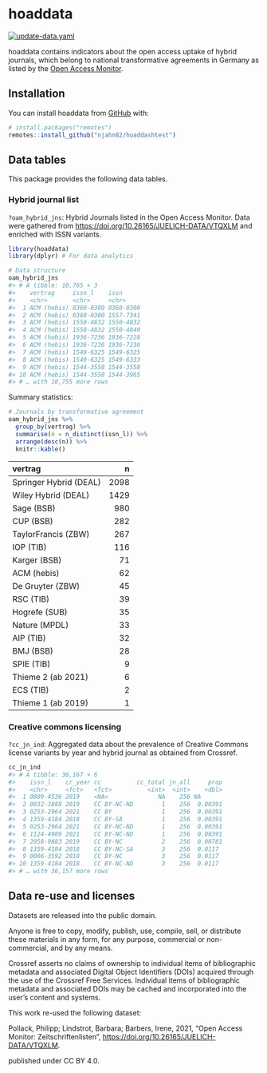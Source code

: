 
<!-- README.md is generated from README.Rmd. Please edit that file -->

# hoaddata

<!-- badges: start -->

[![update-data.yaml](https://github.com/njahn82/hoaddashtest/actions/workflows/update-data.yaml/badge.svg)](https://github.com/njahn82/hoaddashtest/actions/workflows/update-data.yaml)

<!-- badges: end -->

hoaddata contains indicators about the open access uptake of hybrid
journals, which belong to national transformative agreements in Germany
as listed by the [Open Access
Monitor](https://open-access-monitor.de/#/publications).

## Installation

You can install hoaddata from [GitHub](https://github.com/) with:

``` r
# install.packages("remotes")
remotes::install_github("njahn82/hoaddashtest")
```

## Data tables

This package provides the following data tables.

### Hybrid journal list

`?oam_hybrid_jns`: Hybrid Journals listed in the Open Access Monitor.
Data were gathered from <https://doi.org/10.26165/JUELICH-DATA/VTQXLM>
and enriched with ISSN variants.

``` r
library(hoaddata)
library(dplyr) # For data analytics

# Data structure
oam_hybrid_jns
#> # A tibble: 10,765 × 3
#>    vertrag     issn_l    issn     
#>    <chr>       <chr>     <chr>    
#>  1 ACM (hebis) 0360-0300 0360-0300
#>  2 ACM (hebis) 0360-0300 1557-7341
#>  3 ACM (hebis) 1550-4832 1550-4832
#>  4 ACM (hebis) 1550-4832 1550-4840
#>  5 ACM (hebis) 1936-7236 1936-7228
#>  6 ACM (hebis) 1936-7236 1936-7236
#>  7 ACM (hebis) 1549-6325 1549-6325
#>  8 ACM (hebis) 1549-6325 1549-6333
#>  9 ACM (hebis) 1544-3558 1544-3558
#> 10 ACM (hebis) 1544-3558 1544-3965
#> # … with 10,755 more rows
```

Summary statistics:

``` r
# Journals by transformative agreement
oam_hybrid_jns %>%
  group_by(vertrag) %>%
  summarise(n = n_distinct(issn_l)) %>%
  arrange(desc(n)) %>%
  knitr::kable()
```

| vertrag                |    n |
| :--------------------- | ---: |
| Springer Hybrid (DEAL) | 2098 |
| Wiley Hybrid (DEAL)    | 1429 |
| Sage (BSB)             |  980 |
| CUP (BSB)              |  282 |
| TaylorFrancis (ZBW)    |  267 |
| IOP (TIB)              |  116 |
| Karger (BSB)           |   71 |
| ACM (hebis)            |   62 |
| De Gruyter (ZBW)       |   45 |
| RSC (TIB)              |   39 |
| Hogrefe (SUB)          |   35 |
| Nature (MPDL)          |   33 |
| AIP (TIB)              |   32 |
| BMJ (BSB)              |   28 |
| SPIE (TIB)             |    9 |
| Thieme 2 (ab 2021)     |    6 |
| ECS (TIB)              |    2 |
| Thieme 1 (ab 2019)     |    1 |

### Creative commons licensing

`?cc_jn_ind`: Aggregated data about the prevalence of Creative Commons
license variants by year and hybrid journal as obtained from Crossref.

``` r
cc_jn_ind
#> # A tibble: 36,167 × 6
#>    issn_l    cr_year cc          cc_total jn_all     prop
#>    <chr>     <fct>   <fct>          <int>  <int>    <dbl>
#>  1 0009-4536 2019    <NA>              NA    256 NA      
#>  2 0032-3888 2019    CC BY-NC-ND        1    256  0.00391
#>  3 0253-2964 2021    CC BY              1    256  0.00391
#>  4 1359-4184 2018    CC BY-SA           1    256  0.00391
#>  5 0253-2964 2021    CC BY-NC-ND        1    256  0.00391
#>  6 1124-4909 2021    CC BY-NC-ND        1    256  0.00391
#>  7 2058-9883 2019    CC BY-NC           2    256  0.00781
#>  8 1359-4184 2018    CC BY-NC-SA        3    256  0.0117 
#>  9 0006-3592 2018    CC BY-NC           3    256  0.0117 
#> 10 1359-4184 2018    CC BY-NC-ND        3    256  0.0117 
#> # … with 36,157 more rows
```

## Data re-use and licenses

Datasets are released into the public domain.

Anyone is free to copy, modify, publish, use, compile, sell, or
distribute these materials in any form, for any purpose, commercial or
non-commercial, and by any means.

Crossref asserts no claims of ownership to individual items of
bibliographic metadata and associated Digital Object Identifiers (DOIs)
acquired through the use of the Crossref Free Services. Individual items
of bibliographic metadata and associated DOIs may be cached and
incorporated into the user’s content and systems.

This work re-used the following dataset:

Pollack, Philipp; Lindstrot, Barbara; Barbers, Irene, 2021, “Open Access
Monitor: Zeitschriftenlisten”,
<https://doi.org/10.26165/JUELICH-DATA/VTQXLM>.

published under CC BY 4.0.
